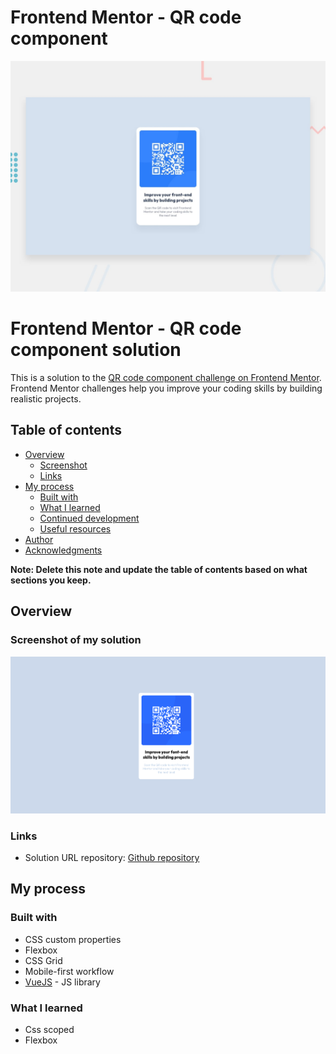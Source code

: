 # Frontend Mentor - QR code component

![Design preview for the QR code component coding challenge](./design/desktop-preview.jpg)

# Frontend Mentor - QR code component solution

This is a solution to the [QR code component challenge on Frontend Mentor](https://www.frontendmentor.io/challenges/qr-code-component-iux_sIO_H). Frontend Mentor challenges help you improve your coding skills by building realistic projects.

## Table of contents

- [Overview](#overview)
    - [Screenshot](#screenshot)
    - [Links](#links)
- [My process](#my-process)
    - [Built with](#built-with)
    - [What I learned](#what-i-learned)
    - [Continued development](#continued-development)
    - [Useful resources](#useful-resources)
- [Author](#author)
- [Acknowledgments](#acknowledgments)

**Note: Delete this note and update the table of contents based on what sections you keep.**

## Overview

### Screenshot of my solution

![](./design/my_solution.png)

### Links

- Solution URL repository: [Github repository](https://github.com/gersondeveloper/frontendmentor-qr-code-component-main)

## My process

### Built with

- CSS custom properties
- Flexbox
- CSS Grid
- Mobile-first workflow
- [VueJS](https://vuejs.org/) - JS library

### What I learned

- Css scoped
- Flexbox